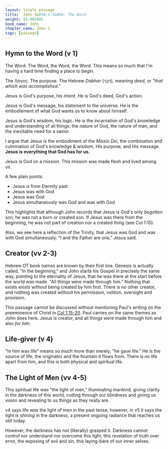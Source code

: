 ```yaml
---
layout: single_passage
title:  John 1&#58;1-5&#58; The Word
weight: 43.001001
book_name: John
chapter_name: John 1
tags: [passage]
---
```


## Hymn to the Word (v 1)

The Word.  The Word, the Word, the Word.  This means so much that I'm having a hard time finding a place to begin.

The Λόγος.  The purpose. The Hebrew <em>Dabhar</em> (דָּבָר), meaning <em>deed</em>, or <em>"that which was accomplished."</em>

Jesus is God's purpose, his <em>intent</em>.  He is God's deed, God's action.

Jesus is God's message, his statement to the universe.  He is the embodiement of what God wants us to know about himself.

Jesus is God's wisdom, his logic.  He is the incarnation of God's knowledge and understanding of all things: the nature of God, the nature of man, and the inevitable need for a savior.

I argue that Jesus is the embodiment of the <em>Missio Dei</em>, the combination and culmination of God's knowledge & wisdom, His purpose, and His message.  <strong>Jesus is everything that God has for us.</strong>

Jesus is God on a mission.  This mission was made flesh and lived among us.

A few plain points:
<ul>
<li>Jesus is from Eternity past</li>
<li>Jesus was with God</li>
<li>Jesus was God</li>
<li>Jesus simultaneously was God and was with God</li>
</ul>

This highlights that although John records that Jesus is God's only <em>begotten</em> son, he was not a born or created son.  If Jesus was there from the beginning, he was not part of creation nor a created thing (see Col 1:15).

Also, we see here a reflection of the Trinity, that Jesus was God and was with God simultaneously.  "I and the Father are one," Jesus said.

## Creator (vv 2-3)

Hebrew OT book names are known by their first line.  Genesis is actually called, "In the beginning," and John starts his Gospel in precisely the same way, pointing to the eternality of Jesus, that he was there at the start before the world was made.  "All things were made through him." Nothing that exists exists without being created by him first.  There is no other creator, and nothing was created without his permission, volition, oversight and provision.

This passage cannot be discussed without mentioning Paul's writing on the preeminence of Christ in [Col 1:15-20](https://www.esv.org/Colossians+1/).  Paul carries on the same themes as John does here.  Jesus is creator, and all things were made through him and also <em>for him</em>.

## Life-giver (v 4)

"In him was life" means so much more than merely, "he gave life."  He is the source of life, the originator and the fountain it flows from.  There is no life apart from him, and this is both physical and spiritual life.

## The Light of Men (vv 4-5)

This spiritual life was "the light of men," illuminating mankind, giving clarity in the darkness of this world, cutting through our blindness and giving us vision and revealing to us things as they really are.

v4 says life <em>was</em> the light of men in the past tense, however, in v5 it says the light <em>is shining</em> in the darkness, a present ongoing radiance that reaches us still today.

However, the darkness has not (literally) grasped it.  Darkness cannot control nor understand nor overcome this light, this revelation of truth over error, the exposing of evil and sin, this laying-bare of our inner selves.